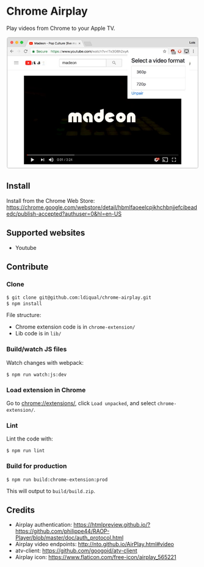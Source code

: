 Chrome Airplay
==============

Play videos from Chrome to your Apple TV.

![](docs/screenshot.jpg)

Install
-------

Install from the Chrome Web Store: <https://chrome.google.com/webstore/detail/hbmlfaoeelcpjkhchbnjjefcibeadedc/publish-accepted?authuser=0&hl=en-US>

Supported websites
------------------

 - Youtube

Contribute
----------

### Clone

```
$ git clone git@github.com:ldiqual/chrome-airplay.git
$ npm install
```

File structure:

 - Chrome extension code is in `chrome-extension/`
 - Lib code is in `lib/`

### Build/watch JS files

Watch changes with webpack:

```
$ npm run watch:js:dev
```

### Load extension in Chrome

Go to <chrome://extensions/>, click `Load unpacked`, and select `chrome-extension/`.

### Lint

Lint the code with:

```
$ npm run lint
```

### Build for production

```
$ npm run build:chrome-extension:prod
```

This will output to `build/build.zip`.

Credits
-------

 - Airplay authentication: <https://htmlpreview.github.io/?https://github.com/philippe44/RAOP-Player/blob/master/doc/auth_protocol.html>
 - Airplay video endpoints: <http://nto.github.io/AirPlay.html#video>
 - atv-client: <https://github.com/googoid/atv-client>
 - Airplay icon: <https://www.flaticon.com/free-icon/airplay_565221>